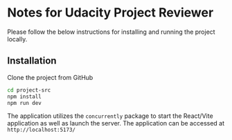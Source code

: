 # Notes for Udacity Project Reviewer

Please follow the below instructions for installing and running the project locally.

## Installation

Clone the project from GitHub

```bash
cd project-src
npm install
npm run dev
```

The application utilizes the `concurrently` package to start the React/Vite application as well as launch the server. The application can be accessed at `http://localhost:5173/`